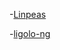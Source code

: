 -[Linpeas](https://github.com/peass-ng/PEASS-ng/releases)

-[ligolo-ng](https://github.com/nicocha30/ligolo-ng/releases)

